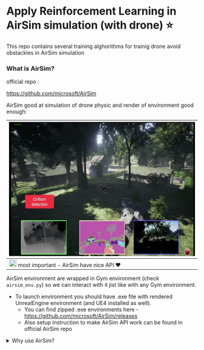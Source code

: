 # Apply Reinforcement Learning in AirSim simulation (with drone) :star:

This repo contains several training alghorithms for trainig drone avoid obstackles in AirSim simulation

### What is AirSim?
official repo : 

https://github.com/microsoft/AirSim

AirSim good at simulation of drone physic and render of environment good enough:


| <img src="https://github.com/IrDIE/AirSim_droneRL/blob/main/readme_pictures/airsim_drone_.gif" width="640" height="353"/>                |
|------------------------------------------------------------------------------------------------------------------------------------------|
| <img src="https://media.giphy.com/media/vFKqnCdLPNOKc/giphy.gif" width="20" height="20"/>  most important - AirSim have nice API :heart: |





AirSim environment are wrapped in Gym environment (check `airsim_env.py`) so we can interact with it jist like with any Gym environment.

* To launch environment you should have .exe file with rendered UnrealEngine environment (and UE4 installed as well). 
  * You can find zipped .exe environments here - https://github.com/microsoft/AirSim/releases
  * Also setup instruction to make AirSim API work can be found in official AirSim repo

<details>
  <summary>Why use AirSim?</summary>
  AirSim have ArduPilot and ROS support - what can be very helpful if you gonna do inference in real-world

  <img src="https://github.com/IrDIE/AirSim_droneRL/blob/main/readme_pictures/why_airsim.png" width="705" height="408"/>  
  source - https://imrclab.github.io/workshop-uav-sims-icra2023/papers/RS4UAVs_paper_10.pdf


</details>


